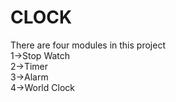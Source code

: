 # CLOCK
There are four modules in this project  
1->Stop Watch   
2->Timer  
3->Alarm  
4->World Clock
